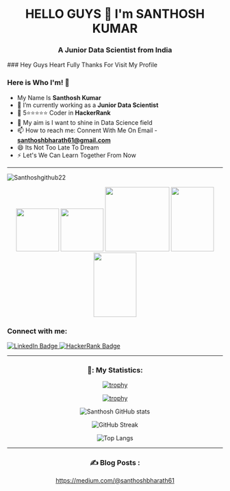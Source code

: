 <h1 align="center">HELLO GUYS 👋 I'm SANTHOSH KUMAR </h1>
<h3 align="center">A Junior Data Scientist from India </h3>
### Hey Guys Heart Fully Thanks For Visit My Profile

### Here is Who I'm! 👋

- My Name Is **Santhosh Kumar**
- 🔭 I’m currently working as a **Junior Data Scientist**
- 🌱 5⭐⭐⭐⭐⭐ Coder in **HackerRank**
- 💬 My aim is I want to shine in Data Science field
- 📫 How to reach me: Connent With Me On Email - **santhoshbharath61@gmail.com**
- 😄 Its Not Too Late To Dream
- ⚡ Let's We Can Learn Together From Now

----
<p align="left"> <img src="https://komarev.com/ghpvc/?username=Santhoshgithub22&label=Profile%20views&color=0e75b6&style=flat" alt="Santhoshgithub22" /> </p>




<div id="header" align="center">
  <img src="https://media.giphy.com/media/v1.Y2lkPTc5MGI3NjExOTc3MmM3ODcwNzMxOWYwYjVlYmYwZTRlMDhmYjZlMmMzYmI2Nzc5OCZlcD12MV9pbnRlcm5hbF9naWZzX2dpZklkJmN0PXM/M9gbBd9nbDrOTu1Mqx/giphy.gif" width="100"/>
    <img src="https://media.giphy.com/media/gjrYDwbjnK8x36xZIO/giphy.gif" width="100"/>
    <img src="https://media.giphy.com/media/eljCVpMrhepUSgZaVP/giphy-downsized-large.gif" width="150"/>
     <img src="https://media.giphy.com/media/UUBYepX4WSiNFf8GOT/giphy.gif" width="100" height="150"/>
     <img src="https://media.giphy.com/media/igRW3jH2LcCVzMqi5F/giphy.gif" width="100" height="150"/>

</p>



  
  
<h3 align="left">Connect with me:</h3>
<p align="left">

<a href="https://www.linkedin.com/in/santhosh-kumar-a98157219/">
    <img src="https://img.shields.io/badge/LinkedIn-blue?style=for-the-badge&logo=linkedin&logoColor=white" alt="LinkedIn Badge"/>
  </a>
  
<a href="https://www.hackerrank.com/santhoshbharath1">
 <img src="https://img.shields.io/badge/HackerRank-green?style=for-the-badge&logo=hackerrank&logoColor=white" alt="HackerRank Badge"/>    
  </a>
</p>

---

### 🧮: My Statistics:

[![trophy](https://github-profile-trophy.vercel.app/?username=Santhoshgithub22&theme=dark)](https://github.com/Santhoshgithub22-profile-trophy)

[![trophy](https://github-profile-trophy.vercel.app/?username=Santhoshgithub22&theme=light)](https://github.com/ryo-ma/github-profile-trophy)


![Santhosh GitHub stats](https://github-readme-stats.vercel.app/api?username=Santhoshgithub22&show_icons=true&theme=dark)

![GitHub Streak](http://github-readme-streak-stats.herokuapp.com?user=Santhoshgithub22&theme=dark&background=000000)

![Top Langs](https://github-readme-stats.vercel.app/api/top-langs/?username=Santhoshgithub22&layout=compact&theme=swift)

---

### :writing_hand: Blog Posts :
<!-- BLOG-POST-LIST:START -->
https://medium.com/@santhoshbharath61
<!-- BLOG-POST-LIST:END -->
<!--
**Santhoshgithub22/Santhoshgithub22** is a ✨ _special_ ✨ repository because its `README.md` (this file) appears on your GitHub profile.
